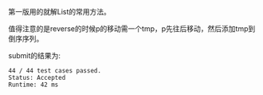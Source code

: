 第一版用的就解List的常用方法。

值得注意的是reverse的时候p的移动需一个tmp，p先往后移动，然后添加tmp到倒序序列。

submit的结果为:
```
44 / 44 test cases passed.
Status: Accepted
Runtime: 42 ms
```

